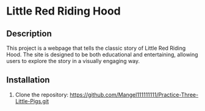# Little Red Riding Hood

## Description
This project is a webpage that tells the classic story of Little Red Riding Hood. The site is designed to be both educational and entertaining, allowing users to explore the story in a visually engaging way.

## Installation
1. Clone the repository: https://github.com/Mangel111111111/Practice-Three-Little-Pigs.git
